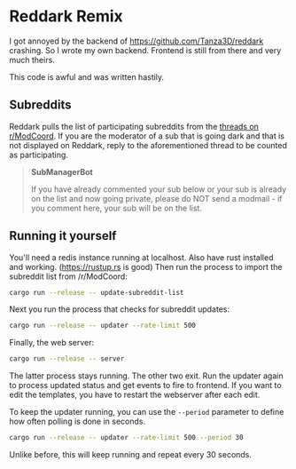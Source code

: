 # Reddark Remix

I got annoyed by the backend of https://github.com/Tanza3D/reddark crashing. So I wrote my own backend.
Frontend is still from there and very much theirs.

This code is awful and was written hastily.

## Subreddits
Reddark pulls the list of participating subreddits from the [threads on r/ModCoord](https://reddit.com/r/ModCoord/comments/1401qw5/incomplete_and_growing_list_of_participating/). If you are the moderator of a sub that is going dark and that is not displayed on Reddark, reply to the aforementioned thread to be counted as participating.

> **SubManagerBot**
> 
> If you have already commented your sub below or your sub is already on the list and now going private, please do NOT send a modmail - if you comment here, your sub will be on the list.

## Running it yourself

You'll need a redis instance running at localhost.
Also have rust installed and working. (https://rustup.rs is good)
Then run the process to import the subreddit list from /r/ModCoord:
```sh
cargo run --release -- update-subreddit-list
```
Next you run the process that checks for subreddit updates:
```sh
cargo run --release -- updater --rate-limit 500
```
Finally, the web server:
```sh
cargo run --release -- server
```

The latter process stays running. The other two exit.
Run the updater again to process updated status and get events to fire to frontend.
If you want to edit the templates, you have to restart the webserver after each edit.

To keep the updater running, you can use the `--period` parameter to define how often polling is done in seconds.
```sh
cargo run --release -- updater --rate-limit 500 --period 30
```
Unlike before, this will keep running and repeat every 30 seconds.
